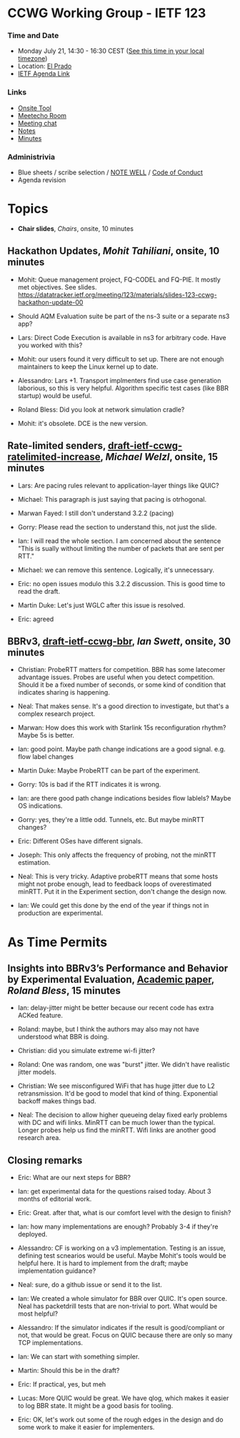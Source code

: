 # CCWG Working Group - IETF 123

### Time and Date

* Monday July 21, 14:30 - 16:30 CEST ([See this time in your local timezone](https://www.timeanddate.com/worldclock/fixedtime.html?msg=CCWG+at+IETF+123&iso=20250721T1430&p1=141&ah=2))
* Location: [El Prado](https://datatracker.ietf.org/meeting/123/floor-plan?room=el-prado)
* [IETF Agenda Link](https://datatracker.ietf.org/meeting/123/agenda/?show=ccwg)

### Links

* [Onsite Tool](https://meetings.conf.meetecho.com/onsite123/?group=ccwg&short=ccwg&item=1)
* [Meetecho Room](https://meetings.conf.meetecho.com/ietf123/?group=ccwg&short=ccwg&item=1)
* [Meeting chat](https://zulip.ietf.org/#narrow/stream/ccwg)
* [Notes](https://notes.ietf.org/notes-ietf-123-ccwg)
* [Minutes](https://datatracker.ietf.org/doc/minutes-123-ccwg/)

### Administrivia

* Blue sheets / scribe selection / [NOTE WELL](https://www.ietf.org/about/note-well.html) / [Code of Conduct](https://www.rfc-editor.org/rfc/rfc7154.html)
* Agenda revision

# Topics

- **Chair slides**, _Chairs_, onsite, 10 minutes

## **Hackathon Updates**, _Mohit Tahiliani_, onsite, 10 minutes

- Mohit: Queue management project, FQ-CODEL and FQ-PIE. It mostly met objectives. See slides. https://datatracker.ietf.org/meeting/123/materials/slides-123-ccwg-hackathon-update-00

- Should AQM Evaluation suite be part of the ns-3 suite or a separate ns3 app?

- Lars: Direct Code Execution is available in ns3 for arbitrary code. Have you worked with this?

- Mohit: our users found it very difficult to set up. There are not enough maintainers to keep the Linux kernel up to date.

- Alessandro: Lars +1. Transport implmenters find use case generation laborious, so this is very helpful. Algorithm specific test cases (like BBR startup) would be useful.

- Roland Bless: Did you look at network simulation cradle?

- Mohit: it's obsolete. DCE is the new version.

## **Rate-limited senders**, [draft-ietf-ccwg-ratelimited-increase](https://datatracker.ietf.org/doc/draft-ietf-ccwg-ratelimited-increase/), _Michael Welzl_, onsite, 15 minutes

- Lars: Are pacing rules relevant to application-layer things like QUIC?

- Michael: This paragraph is just saying that pacing is otrhogonal.

- Marwan Fayed: I still don't understand 3.2.2 (pacing)

- Gorry: Please read the section to understand this, not just the slide.

- Ian: I will read the whole section. I am concerned about the sentence "This is sually without limiting the number of packets that are sent per RTT."

- Michael: we can remove this sentence. Logically, it's unnecessary.

- Eric: no open issues modulo this 3.2.2 discussion. This is good time to read the draft.

- Martin Duke: Let's just WGLC after this issue is resolved.

- Eric: agreed

## **BBRv3**, [draft-ietf-ccwg-bbr](https://datatracker.ietf.org/doc/draft-ietf-ccwg-bbr/), _Ian Swett_, onsite, 30 minutes

- Christian: ProbeRTT matters for competition. BBR has some latecomer advantage issues. Probes are useful when you detect competition. Should it be a fixed number of seconds, or some kind of condition that indicates sharing is happening.

- Neal: That makes sense. It's a good direction to investigate, but that's a complex research project.

- Marwan: How does this work with Starlink 15s reconfiguration rhythm? Maybe 5s is better.

- Ian: good point. Maybe path change indications are a good signal. e.g. flow label changes

- Martin Duke: Maybe ProbeRTT can be part of the experiment.

- Gorry: 10s is bad if the RTT indicates it is wrong.

- Ian: are there good path change indications besides flow lablels? Maybe OS indications.

- Gorry: yes, they're a little odd. Tunnels, etc. But maybe minRTT changes?

- Eric: Different OSes have different signals.

- Joseph: This only affects the frequency of probing, not the minRTT estimation.

- Neal: This is very tricky. Adaptive probeRTT means that some hosts might not probe enough, lead to feedback loops of overestimated minRTT. Put it in the Experiment section, don't change the design now.

- Ian: We could get this done by the end of the year if things not in production are experimental.


# As Time Permits

## **Insights into BBRv3’s Performance and Behavior by Experimental Evaluation**, [Academic paper](https://doc.tm.kit.edu/2025-bbrv3-eval-networking2025-authors-copy.pdf), _Roland Bless_, 15 minutes

- Ian: delay-jitter might be better because our recent code has extra ACKed feature.

- Roland: maybe, but I think the authors may also may not have understood what BBR is doing.

- Christian: did you simulate extreme wi-fi jitter?

- Roland: One was random, one was "burst" jitter. We didn't have realistic jitter models.

- Christian: We see misconfigured WiFi that has huge jitter due to L2 retransmission. It'd be good to model that kind of thing. Exponential backoff makes things bad.

- Neal: The decision to allow higher queueing delay fixed early problems with DC and wifi links. MinRTT can be much lower than the typical. Longer probes help us find the minRTT. Wifi links are another good research area.

## Closing remarks

- Eric: What are our next steps for BBR?

- Ian: get experimental data for the questions raised today. About 3 months of editorial work.

- Eric: Great. after that, what is our comfort level with the design to finish?

- Ian: how many implementations are enough? Probably 3-4 if they're deployed.

- Alessandro: CF is working on a v3 implementation. Testing is an issue, defining test scnearios would be useful. Maybe Mohit's tools would be helpful here. It is hard to implement from the draft; maybe implementation guidance?

- Neal: sure, do a github issue or send it to the list.

- Ian: We created a whole simulator for BBR over QUIC. It's open source. Neal has packetdrill tests that are non-trivial to port. What would be most helpful?

- Alessandro: If the simulator indicates if the result is good/compliant or not, that would be great. Focus on QUIC because there are only so many TCP implementations.

- Ian: We can start with something simpler.

- Martin: Should this be in the draft?

- Eric: If practical, yes, but meh

- Lucas: More QUIC would be great. We have qlog, which makes it easier to log BBR state. It might be a good basis for tooling.

- Eric: OK, let's work out some of the rough edges in the design and do some work to make it easier for implementers.
